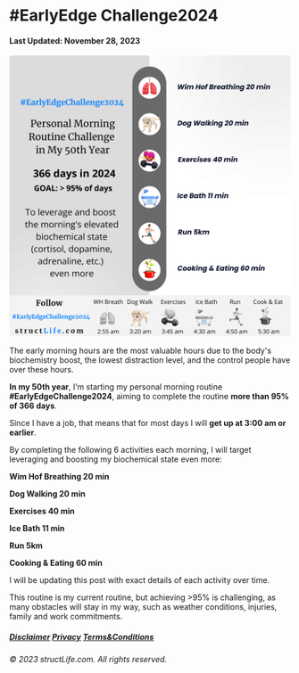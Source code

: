 # \#EarlyEdge Challenge2024

#### Last Updated: November 28, 2023

![Infographic from structLife.com for a 2024 daily morning routine challenge in blogger's 50th year - EarlyEdgeChallenge2024. Includes Wim Hof breathing, dog walking, exercise, ice bath, running, and cooking, aiming for 95% over 366 days.](../images/products/challenge-2023-11-25-EarlyEdgeChallenge2024.png)

The early morning hours are the most valuable hours due to the body's biochemistry boost, the lowest distraction level, and the control people have over these hours. 

**In my 50th year**, I’m starting my personal morning routine **#EarlyEdgeChallenge2024**, aiming to complete the routine **more than 95% of 366 days**.   

Since I have a job, that means that for most days I will **get up at 3:00 am or earlier**. 

By completing the following 6 activities each morning, I will target leveraging and boosting my biochemical state even more: 

**Wim Hof Breathing 20 min**

**Dog Walking 20 min**

**Exercises 40 min**

**Ice Bath 11 min**

**Run 5km**

**Cooking & Eating 60 min**


I will be updating this post with exact details of each activity over time. 

This routine is my current routine, but achieving >95% is challenging, as many obstacles will stay in my way, such as weather conditions, injuries, family and work commitments.  

##### [Disclaimer](/#/about-disclaimer)  [Privacy](/#/about-privacy-policy)  [Terms&Conditions](/#/about-terms-conditions)

###### © 2023 structLife.com. All rights reserved.